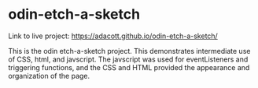 # odin-etch-a-sketch

Link to live project: https://adacott.github.io/odin-etch-a-sketch/

This is the odin etch-a-sketch project. This demonstrates intermediate use of CSS, html,
and javscript. The javscript was used for eventListeners and triggering functions, and the CSS
and HTML provided the appearance and organization of the page.
